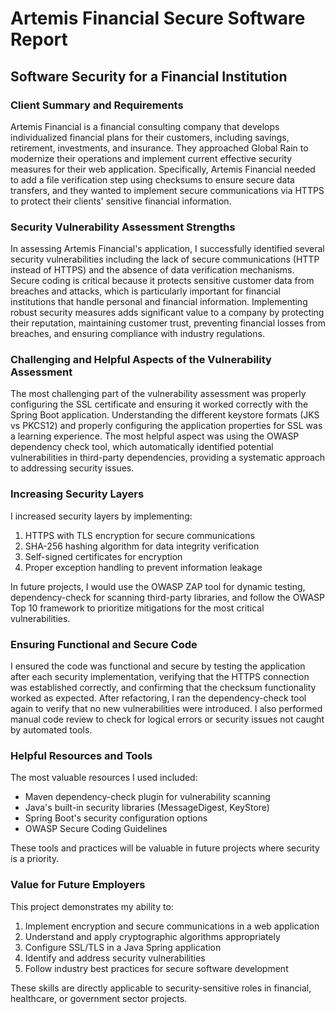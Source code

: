 # Artemis Financial Secure Software Report

## Software Security for a Financial Institution

### Client Summary and Requirements
Artemis Financial is a financial consulting company that develops individualized financial plans for their customers, including savings, retirement, investments, and insurance. They approached Global Rain to modernize their operations and implement current effective security measures for their web application. Specifically, Artemis Financial needed to add a file verification step using checksums to ensure secure data transfers, and they wanted to implement secure communications via HTTPS to protect their clients' sensitive financial information.

### Security Vulnerability Assessment Strengths
In assessing Artemis Financial's application, I successfully identified several security vulnerabilities including the lack of secure communications (HTTP instead of HTTPS) and the absence of data verification mechanisms. Secure coding is critical because it protects sensitive customer data from breaches and attacks, which is particularly important for financial institutions that handle personal and financial information. Implementing robust security measures adds significant value to a company by protecting their reputation, maintaining customer trust, preventing financial losses from breaches, and ensuring compliance with industry regulations.

### Challenging and Helpful Aspects of the Vulnerability Assessment
The most challenging part of the vulnerability assessment was properly configuring the SSL certificate and ensuring it worked correctly with the Spring Boot application. Understanding the different keystore formats (JKS vs PKCS12) and properly configuring the application properties for SSL was a learning experience. The most helpful aspect was using the OWASP dependency check tool, which automatically identified potential vulnerabilities in third-party dependencies, providing a systematic approach to addressing security issues.

### Increasing Security Layers
I increased security layers by implementing:
1. HTTPS with TLS encryption for secure communications
2. SHA-256 hashing algorithm for data integrity verification
3. Self-signed certificates for encryption
4. Proper exception handling to prevent information leakage

In future projects, I would use the OWASP ZAP tool for dynamic testing, dependency-check for scanning third-party libraries, and follow the OWASP Top 10 framework to prioritize mitigations for the most critical vulnerabilities.

### Ensuring Functional and Secure Code
I ensured the code was functional and secure by testing the application after each security implementation, verifying that the HTTPS connection was established correctly, and confirming that the checksum functionality worked as expected. After refactoring, I ran the dependency-check tool again to verify that no new vulnerabilities were introduced. I also performed manual code review to check for logical errors or security issues not caught by automated tools.

### Helpful Resources and Tools
The most valuable resources I used included:
- Maven dependency-check plugin for vulnerability scanning
- Java's built-in security libraries (MessageDigest, KeyStore)
- Spring Boot's security configuration options
- OWASP Secure Coding Guidelines

These tools and practices will be valuable in future projects where security is a priority.

### Value for Future Employers
This project demonstrates my ability to:
1. Implement encryption and secure communications in a web application
2. Understand and apply cryptographic algorithms appropriately
3. Configure SSL/TLS in a Java Spring application
4. Identify and address security vulnerabilities
5. Follow industry best practices for secure software development

These skills are directly applicable to security-sensitive roles in financial, healthcare, or government sector projects.
